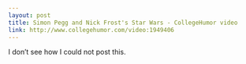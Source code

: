 ```yaml
---
layout: post
title: Simon Pegg and Nick Frost's Star Wars - CollegeHumor video
link: http://www.collegehumor.com/video:1949406
---
```

I don’t see how I could not post this.
